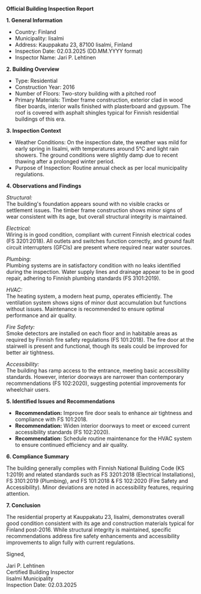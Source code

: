 **Official Building Inspection Report**

**1. General Information**

- Country: Finland
- Municipality: Iisalmi
- Address: Kauppakatu 23, 87100 Iisalmi, Finland
- Inspection Date: 02.03.2025 (DD.MM.YYYY format)
- Inspector Name: Jari P. Lehtinen

**2. Building Overview**

- Type: Residential
- Construction Year: 2016
- Number of Floors: Two-story building with a pitched roof
- Primary Materials: Timber frame construction, exterior clad in wood fiber boards, interior walls finished with plasterboard and gypsum. The roof is covered with asphalt shingles typical for Finnish residential buildings of this era.

**3. Inspection Context**

- Weather Conditions: On the inspection date, the weather was mild for early spring in Iisalmi, with temperatures around 5°C and light rain showers. The ground conditions were slightly damp due to recent thawing after a prolonged winter period.
- Purpose of Inspection: Routine annual check as per local municipality regulations.

**4. Observations and Findings**

*Structural:*  
The building's foundation appears sound with no visible cracks or settlement issues. The timber frame construction shows minor signs of wear consistent with its age, but overall structural integrity is maintained.

*Electrical:*  
Wiring is in good condition, compliant with current Finnish electrical codes (FS 3201:2018). All outlets and switches function correctly, and ground fault circuit interrupters (GFCIs) are present where required near water sources.

*Plumbing:*  
Plumbing systems are in satisfactory condition with no leaks identified during the inspection. Water supply lines and drainage appear to be in good repair, adhering to Finnish plumbing standards (FS 3101:2019).

*HVAC:*  
The heating system, a modern heat pump, operates efficiently. The ventilation system shows signs of minor dust accumulation but functions without issues. Maintenance is recommended to ensure optimal performance and air quality.

*Fire Safety:*  
Smoke detectors are installed on each floor and in habitable areas as required by Finnish fire safety regulations (FS 101:2018). The fire door at the stairwell is present and functional, though its seals could be improved for better air tightness.

*Accessibility:*  
The building has ramp access to the entrance, meeting basic accessibility standards. However, interior doorways are narrower than contemporary recommendations (FS 102:2020), suggesting potential improvements for wheelchair users.

**5. Identified Issues and Recommendations**

- **Recommendation:** Improve fire door seals to enhance air tightness and compliance with FS 101:2018.
- **Recommendation:** Widen interior doorways to meet or exceed current accessibility standards (FS 102:2020).
- **Recommendation:** Schedule routine maintenance for the HVAC system to ensure continued efficiency and air quality.

**6. Compliance Summary**

The building generally complies with Finnish National Building Code (KS 1:2019) and related standards such as FS 3201:2018 (Electrical Installations), FS 3101:2019 (Plumbing), and FS 101:2018 & FS 102:2020 (Fire Safety and Accessibility). Minor deviations are noted in accessibility features, requiring attention.

**7. Conclusion**

The residential property at Kauppakatu 23, Iisalmi, demonstrates overall good condition consistent with its age and construction materials typical for Finland post-2016. While structural integrity is maintained, specific recommendations address fire safety enhancements and accessibility improvements to align fully with current regulations.

Signed,

Jari P. Lehtinen  
Certified Building Inspector  
Iisalmi Municipality  
Inspection Date: 02.03.2025